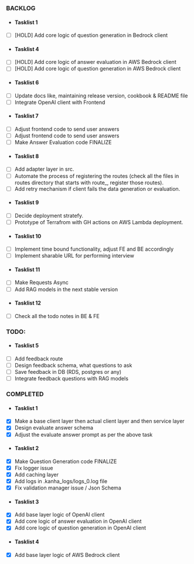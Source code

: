 ### BACKLOG

- #### Tasklist 1
- [ ] [HOLD] Add core logic of question generation in Bedrock client

- #### Tasklist 4
- [ ] [HOLD] Add core logic of answer evaluation in AWS Bedrock client
- [ ] [HOLD] Add core logic of question generation in AWS Bedrock client

- #### Tasklist 6
- [ ] Update docs like, maintaining release version, cookbook & README file
- [ ] Integrate OpenAI client with Frontend

- #### Tasklist 7
- [ ] Adjust frontend code to send user answers
- [ ] Adjust frontend code to send user answers
- [ ] Make Answer Evaluation code FINALIZE

- #### Tasklist 8
- [ ] Add adapter layer in src.
- [ ] Automate the process of registering the routes (check all the files in routes directory that starts with route\_, register those routes).
- [ ] Add retry mechanism if client fails the data generation or evaluation.

- #### Tasklist 9
- [ ] Decide deployment stratefy.
- [ ] Prototype of Terrafrom with GH actions on AWS Lambda deployment.

- #### Tasklist 10
- [ ] Implement time bound functionality, adjust FE and BE accordingly
- [ ] Implement sharable URL for performing interview

- #### Tasklist 11
- [ ] Make Requests Async
- [ ] Add RAG models in the next stable version

- #### Tasklist 12
- [ ] Check all the todo notes in BE & FE

### TODO:

- #### Tasklist 5
- [ ] Add feedback route
- [ ] Design feedback schema, what questions to ask
- [ ] Save feedback in DB (RDS, postgres or any)
- [ ] Integrate feedback questions with RAG models

### COMPLETED

- #### Tasklist 1
- [x] Make a base client layer then actual client layer and then service layer
- [x] Design evaluate answer schema
- [x] Adjust the evaluate answer prompt as per the above task

- #### Tasklist 2
- [x] Make Question Generation code FINALIZE
- [x] Fix logger issue
- [x] Add caching layer
- [x] Add logs in .kanha_logs/logs_0.log file
- [x] Fix validation manager issue / Json Schema

- #### Tasklist 3
- [x] Add base layer logic of OpenAI client
- [x] Add core logic of answer evaluation in OpenAI client
- [x] Add core logic of question generation in OpenAI client

- #### Tasklist 4
- [x] Add base layer logic of AWS Bedrock client

